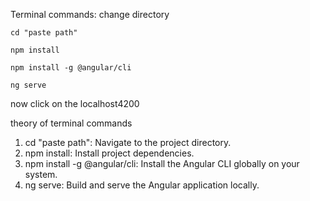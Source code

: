 Terminal commands:
change directory 

```cd "paste path"```

```npm install```

```npm install -g @angular/cli```

```ng serve```

now click on the localhost4200

theory of terminal commands
1. cd "paste path": Navigate to the project directory.
2. npm install: Install project dependencies.
3. npm install -g @angular/cli: Install the Angular CLI globally on your system.
4. ng serve: Build and serve the Angular application locally.

